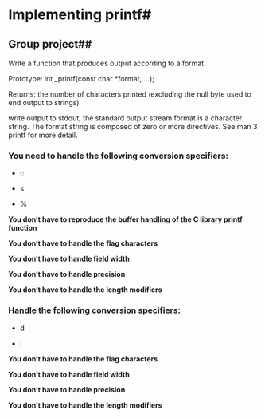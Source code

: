 # Implementing printf#
## Group project##

Write a function that produces output according to a format.

Prototype: int _printf(const char *format, ...);

Returns: the number of characters printed (excluding the null byte used to end output to strings)

write output to stdout, the standard output stream format is a character string. The format string is composed of zero or more directives. See man 3 printf for more detail. 

### You need to handle the following conversion specifiers:

* c

* s

* %

**You don’t have to reproduce the buffer handling of the C library printf function**

**You don’t have to handle the flag characters**

**You don’t have to handle field width**

**You don’t have to handle precision**

**You don’t have to handle the length modifiers**




### Handle the following conversion specifiers:


* d

* i

**You don’t have to handle the flag characters**

**You don’t have to handle field width**

**You don’t have to handle precision**

**You don’t have to handle the length modifiers**
